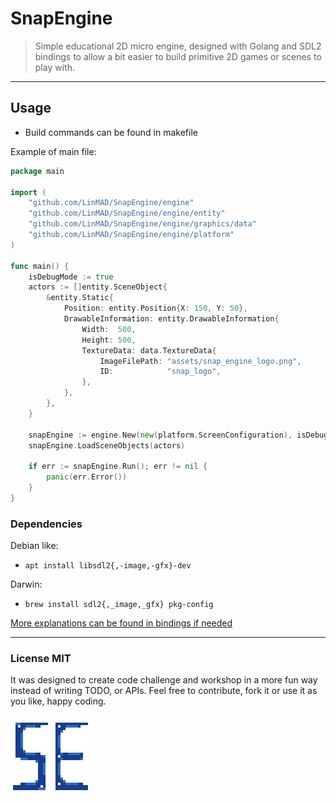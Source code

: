 # SnapEngine

> Simple educational 2D micro engine, designed with Golang and SDL2 bindings to allow a bit easier to build primitive 2D games or scenes to play with.

___

## Usage

- Build commands can be found in makefile

Example of main file:
```go
package main

import (
	"github.com/LinMAD/SnapEngine/engine"
	"github.com/LinMAD/SnapEngine/engine/entity"
	"github.com/LinMAD/SnapEngine/engine/graphics/data"
	"github.com/LinMAD/SnapEngine/engine/platform"
)

func main() {
	isDebugMode := true
	actors := []entity.SceneObject{
		&entity.Static{
			Position: entity.Position{X: 150, Y: 50},
			DrawableInformation: entity.DrawableInformation{
				Width:  500,
				Height: 500,
				TextureData: data.TextureData{
					ImageFilePath: "assets/snap_engine_logo.png",
					ID:            "snap_logo",
				},
			},
		},
	}

	snapEngine := engine.New(new(platform.ScreenConfiguration), isDebugMode)
	snapEngine.LoadSceneObjects(actors)

	if err := snapEngine.Run(); err != nil {
		panic(err.Error())
	}
}
```

### Dependencies

Debian like:
- `apt install libsdl2{,-image,-gfx}-dev`

Darwin:
- `brew install sdl2{,_image,_gfx} pkg-config`

[More explanations can be found in bindings if needed](https://github.com/veandco/go-sdl2#requirements)

___
### License MIT

It was designed to create code challenge and workshop in a more fun way instead of writing TODO, or APIs. Feel free to
contribute, fork it or use it as you like, happy coding.

![SnapEngineLogo](assets/snap_engine_logo.png "Logo")

